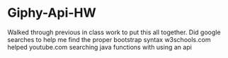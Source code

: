 # Giphy-Api-HW
Walked through previous in class work to put this all together. 
Did google searches to help me find the proper bootstrap syntax
w3schools.com helped 
youtube.com searching java functions with using an api
